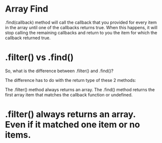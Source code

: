 # Array Find

 .find(callback) method will call the callback that you provided for every item in the array until one of the callbacks returns true. When this happens, it will stop calling the remaining callbacks and return to you the item for which the callback returned true.

 # .filter() vs .find()
So, what is the difference between .filter() and .find()?

The difference has to do with the return type of these 2 methods:

The .filter() method always returns an array.
The .find() method returns the first array item that matches the callback function or undefined.

# .filter() always returns an array. Even if it matched one item or no items.

